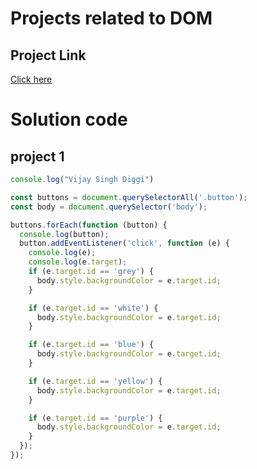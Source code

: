 # Projects related to DOM

## Project Link

[Click here](https://stackblitz.com/edit/dom-project-chaiaurcode-55vn3s?file=index.html)

# Solution code

## project 1

```javascript
console.log("Vijay Singh Diggi")

const buttons = document.querySelectorAll('.button');
const body = document.querySelector('body');

buttons.forEach(function (button) {
  console.log(button);
  button.addEventListener('click', function (e) {
    console.log(e);
    console.log(e.target);
    if (e.target.id == 'grey') {
      body.style.backgroundColor = e.target.id;
    }

    if (e.target.id == 'white') {
      body.style.backgroundColor = e.target.id;
    }

    if (e.target.id == 'blue') {
      body.style.backgroundColor = e.target.id;
    }

    if (e.target.id == 'yellow') {
      body.style.backgroundColor = e.target.id;
    }

    if (e.target.id == 'purple') {
      body.style.backgroundColor = e.target.id;
    }
  });
});


```
